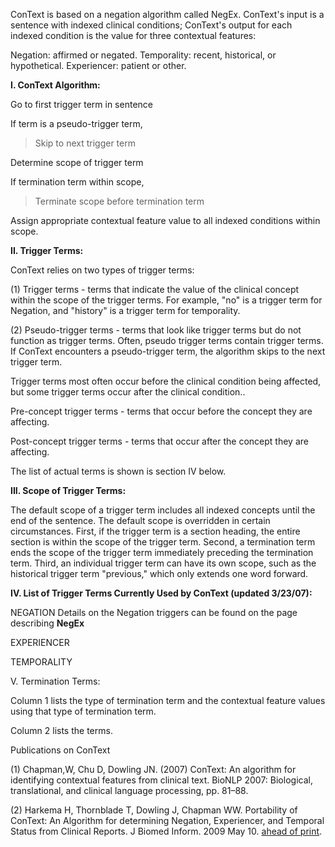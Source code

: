 ConText is based on a negation algorithm called NegEx. ConText's input is a sentence with indexed clinical conditions; ConText's output for each indexed condition is the value for three contextual features:

Negation: affirmed or negated.
Temporality: recent, historical, or hypothetical.
Experiencer: patient or other.

**I. ConText Algorithm:**

Go to first trigger term in sentence

If term is a pseudo-trigger term,
> Skip to next trigger term

Determine scope of trigger term

If termination term within scope,
> Terminate scope before termination term

Assign appropriate contextual feature value to all indexed conditions within scope.


**II. Trigger Terms:**


ConText relies on two types of trigger terms:

(1) Trigger terms - terms that indicate the value of the clinical concept within the scope of the trigger terms. For example, "no" is a trigger term for Negation, and "history" is a trigger term for temporality.

(2) Pseudo-trigger terms - terms that look like trigger terms but do not function as trigger terms. Often, pseudo trigger terms contain trigger terms. If ConText encounters a pseudo-trigger term, the algorithm skips to the next trigger term.

Trigger terms most often occur before the clinical condition being affected, but some trigger terms occur after the clinical condition..

Pre-concept trigger terms - terms that occur before the concept they are affecting.

Post-concept trigger terms - terms that occur after the concept they are affecting.

The list of actual terms is shown is section IV below.


**III. Scope of Trigger Terms:**


The default scope of a trigger term includes all indexed concepts until the end of the sentence. The default scope is overridden in certain circumstances. First, if the trigger term is a section heading, the entire section is within the scope of the trigger term. Second, a termination term ends the scope of the trigger term immediately preceding the termination term. Third, an individual trigger term can have its own scope, such as the historical trigger term "previous," which only extends one word forward.


**IV. List of Trigger Terms Currently Used by ConText (updated 3/23/07):**


NEGATION
Details on the Negation triggers can be found on the page describing **NegEx**


EXPERIENCER





TEMPORALITY




V.  Termination Terms:

Column 1 lists the type of termination term and the contextual feature values using that type of termination term.

Column 2 lists the terms.






Publications on ConText

(1) Chapman,W, Chu D, Dowling JN.  (2007) ConText: An algorithm for identifying contextual features from clinical text. BioNLP 2007: Biological, translational, and clinical language processing, pp. 81–88.

(2) Harkema H, Thornblade T, Dowling J, Chapman WW. Portability of ConText: An Algorithm for determining Negation, Experiencer, and Temporal Status from Clinical Reports. J Biomed Inform. 2009 May 10. [ahead of print](Epub.md).
